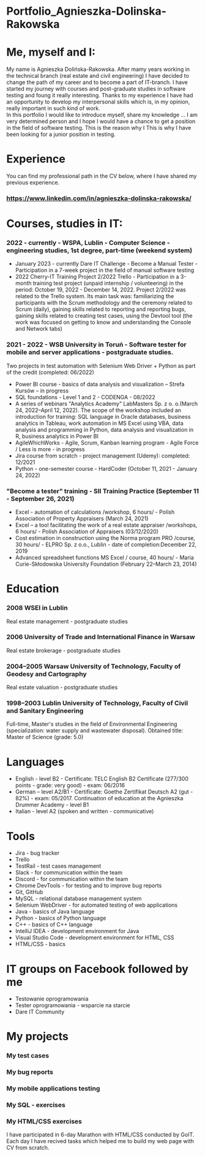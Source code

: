 # Portfolio_Agnieszka-Dolinska-Rakowska
# Me, myself and I:
My name is Agnieszka Dolińska-Rakowska. After mamy years working in the technical branch (real estate and civil engineering) I have decided to change the path of my career and to become a part of IT-branch. I have started my journey with courses and post-graduate studies in software testing and foung it really interesting. Thanks to my experience I have had an opportunity to develop my interpersonal skills which is, in my opinion, really important in such kind of work.  
In this portfolio I would like to introduce myself, share my knowledge ... 
I am very determined person and I hope I would have a chance to get a position in the field of software testing. 
This is the reason why I This is why I have been looking for a junior position in testing.

# Experience
You can find my professional path in the CV below, where I have shared my previous experience.
### https://www.linkedin.com/in/agnieszka-dolinska-rakowska/

# Courses, studies in IT:
### 2022 - currently - WSPA, Lublin - Computer Science - engineering studies, 1st degree, part-time (weekend system)
- January 2023 - currently Dare IT Challenge - Become a Manual Tester - Participation in a 7-week project in the field of manual software testing
- 2022 Cherry-IT Training Project 2/2022 Trello - Participation in a 3-month training test project (unpaid internship / volunteering) in the period: October 19, 2022 - December 14, 2022. Project 2/2022 was related to the Trello system. Its main task was: familiarizing the participants with the Scrum methodology and the ceremony related to Scrum (daily), gaining skills related to reporting and reporting bugs, gaining skills related to creating test cases, using the Devtool tool (the work was focused on getting to know and understanding the Console and Network tabs)
### 2021 - 2022 - WSB University in Toruń - Software tester for mobile and server applications - postgraduate studies. 
Two projects in test automation with Selenium Web Driver + Python as part of the credit (completed: 06/2022)
- Power BI course - basics of data analysis and visualization – Strefa Kursów – in progress
- SQL foundations - Level 1 and 2 - CODENGA - 08/2022
- A series of webinars "Analytics Academy" LabMasters Sp. z o. o.(March 24, 2022–April 12, 2022). The scope of the workshop included an introduction for training: SQL language in Oracle databases, business analytics in Tableau, work automation in MS Excel using VBA, data analysis and programming in Python, data analysis and visualization in R, business analytics in Power BI
- AgileWhichWorks - Agile, Scrum, Kanban learning program - Agile Force / Less is more - in progress
- Jira course from scratch - project management (Udemy): completed: 12/2021
- Python - one-semester course - HardCoder (October 11, 2021 - January 24, 2022)
### "Become a tester" training - SII Training Practice (September 11 - September 26, 2021)
- Excel - automation of calculations /workshop, 6 hours/ - Polish Association of Property Appraisers (March 24, 2021)
- Excel – a tool facilitating the work of a real estate appraiser /workshops, 6 hours/ - Polish Association of Appraisers (03/12/2020)
- Cost estimation in construction using the Norma program PRO /course, 30 hours/ - ELPRO Sp. z o.o., Lublin - date of completion:December 22, 2019
- Advanced spreadsheet functions MS Excel / course, 40 hours/ - Maria Curie-Skłodowska University Foundation (February 22–March 23, 2014)

# Education

### 2008 WSEI in Lublin
Real estate management - postgraduate studies
### 2006 University of Trade and International Finance in Warsaw
Real estate brokerage - postgraduate studies
### 2004–2005 Warsaw University of Technology, Faculty of Geodesy and Cartography
Real estate valuation - postgraduate studies
### 1998–2003 Lublin University of Technology, Faculty of Civil and Sanitary Engineering
Full-time, Master's studies in the field of Environmental Engineering (specialization: water supply and wastewater disposal). 
Obtained title: Master of Science (grade: 5.0)

# Languages
- English - level B2 - Certificate: TELC English B2 Certificate (277/300 points - grade: very good) - exam: 06/2016
- German – level A2/B1 - Certificate: Goethe Zertifikat Deutsch A2 (gut - 82%) - exam: 05/2017. Continuation of education at the Agnieszka Drummer Academy - level B1
- Italian - level A2 (spoken and written - communicative)

# Tools
- Jira - bug tracker
- Trello
- TestRail - test cases management
- Slack - for communication within the team
- Discord - for communication within the team
- Chrome DevTools - for testing and to improve bug reports
- Git, GitHub
- MySQL - relational database management system
- Selenium WebDriver - for automated testing of web applications
- Java - basics of Java language
- Python - basics of Python language
- C++ - basics of C++ language
- IntelliJ IDEA - development environment for Java
- Visual Studio Code - development environment for HTML, CSS
- HTML/CSS - basics

# IT groups on Facebook followed by me
- Testowanie oprogramowania
- Tester oprogramowania - wsparcie na starcie
- Dare IT Community

# My projects

### My test cases

### My bug reports

### My mobile applications testing

### My SQL - exercises

### My HTML/CSS exercises 
I have participated in 6-day Marathon with HTML/CSS conducted by GoIT. Each day I have recived tasks which helped me to build my web page with CV from scratch.
